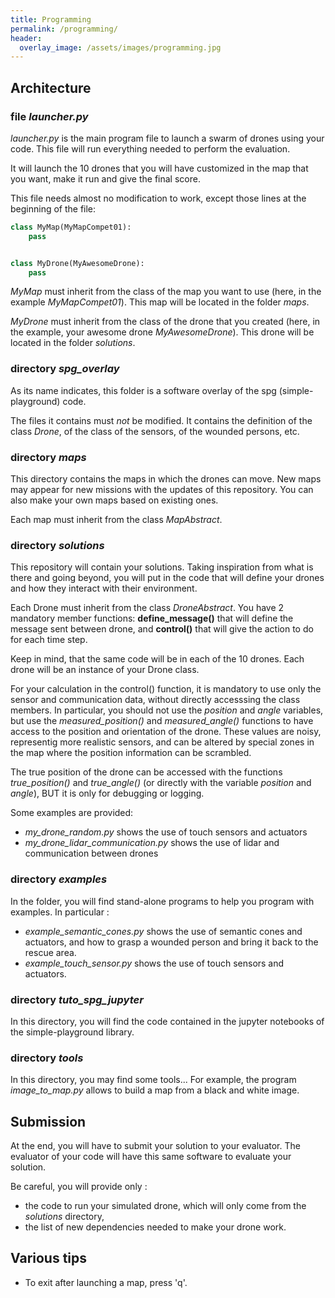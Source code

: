 ```yaml
---
title: Programming
permalink: /programming/
header:
  overlay_image: /assets/images/programming.jpg
---
```

<!-- ![image-prog](/assets/images/programming.jpg){: width="100%" } -->

## Architecture

### file *launcher.py*

*launcher.py* is the main program file to launch a swarm of drones using your code. This file will run everything needed to perform the evaluation.

It will launch the 10 drones that you will have customized in the map that you want, make it run and give the final score.

This file needs almost no modification to work, except those lines at the beginning of the file:

```python
class MyMap(MyMapCompet01):
    pass


class MyDrone(MyAwesomeDrone):
    pass
```

*MyMap* must inherit from the class of the map you want to use (here, in the example *MyMapCompet01*). This map will be located in the folder *maps*.

*MyDrone* must inherit from the class of the drone that you created (here, in the example, your awesome drone *MyAwesomeDrone*). This drone will be located in the folder *solutions*.

### directory *spg_overlay*

As its name indicates, this folder is a software overlay of the spg (simple-playground) code.

The files it contains must *not* be modified. It contains the definition of the class *Drone*, of the class of the sensors, of the wounded persons, etc.

### directory *maps*

This directory contains the maps in which the drones can move. New maps may appear for new missions with the updates of this repository. You can also make your own maps based on existing ones.

Each map must inherit from the class *MapAbstract*.

### directory *solutions*

This repository will contain your solutions. Taking inspiration from what is there and going beyond, you will put in the code that will define your drones and how they interact with their environment.

Each Drone must inherit from the class *DroneAbstract*. You have 2 mandatory member functions: **define_message()** that will define the message sent between drone, and **control()** that will give the action to do for each time step.

Keep in mind, that the same code will be in each of the 10 drones. Each drone will be an instance of your Drone class.

For your calculation in the control() function, it is mandatory to use only the sensor and communication data, without directly accesssing the class members. In particular, you should not use the  *position* and *angle* variables, but use the *measured_position()* and *measured_angle()* functions to have access to the position and orientation of the drone. These values are noisy, representig more realistic sensors, and can be altered by special zones in the map where the position information can be scrambled.

The true position of the drone can be accessed with the functions *true_position()* and *true_angle()* (or directly with the variable *position* and *angle*), BUT it is only for debugging or logging.

Some examples are provided:
- *my_drone_random.py* shows the use of touch sensors and actuators
- *my_drone_lidar_communication.py* shows the use of lidar and communication between drones

### directory *examples*

In the folder, you will find stand-alone programs to help you program with examples. In particular :
- *example_semantic_cones.py* shows the use of semantic cones and actuators, and how to grasp a wounded person and bring it back to the rescue area.
- *example_touch_sensor.py* shows the use of touch sensors and actuators.

### directory *tuto_spg_jupyter*

In this directory, you will find the code contained in the jupyter notebooks of the simple-playground library.

### directory *tools*

In this directory, you may find some tools... For example, the program *image_to_map.py* allows to build a map from a black and white image.

## Submission

At the end, you will have to submit your solution to your evaluator. The evaluator of your code will have this same software to evaluate your solution.

Be careful, you will provide only :
- the code to run your simulated drone, which will only come from the *solutions* directory,
- the list of new dependencies needed to make your drone work.

## Various tips

- To exit after launching a map, press 'q'.
